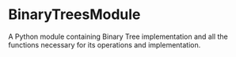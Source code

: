 # BinaryTreesModule
A Python module containing Binary Tree implementation and all the functions necessary for its operations and implementation.
